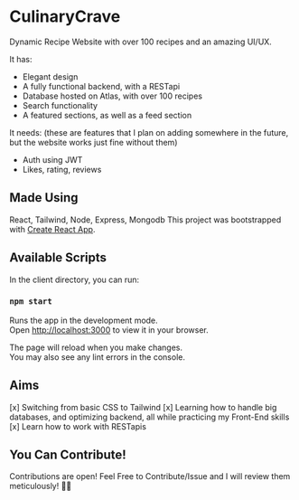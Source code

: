 # CulinaryCrave

Dynamic Recipe Website with over 100 recipes and an amazing UI/UX.

It has:
 - Elegant design
 - A fully functional backend, with a RESTapi
 - Database hosted on Atlas, with over 100 recipes
 - Search functionality
 - A featured sections, as well as a feed section

It needs: (these are features that I plan on adding somewhere in the future, but the website works just fine without them)
 - Auth using JWT
 - Likes, rating, reviews

## Made Using 

React, Tailwind, Node, Express, Mongodb 
This project was bootstrapped with [Create React App](https://github.com/facebook/create-react-app).

## Available Scripts

In the client directory, you can run:

### `npm start`

Runs the app in the development mode.\
Open [http://localhost:3000](http://localhost:3000) to view it in your browser.

The page will reload when you make changes.\
You may also see any lint errors in the console.

## Aims

[x] Switching from basic CSS to Tailwind
[x] Learning how to handle big databases, and optimizing backend, all while practicing my Front-End skills
[x] Learn how to work with RESTapis

## You Can Contribute!

Contributions are open! Feel Free to Contribute/Issue and I will review them meticulously! 🙇‍♂️